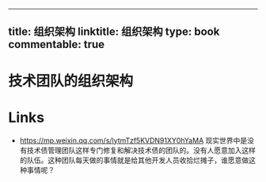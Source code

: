 
---
title: 组织架构
linktitle: 组织架构
type: book
commentable: true
---

# 技术团队的组织架构

# Links

- https://mp.weixin.qq.com/s/lytmTzf5KVDN91XY0hYaMA 现实世界中是没有技术债管理团队这样专门修复和解决技术债的团队的。没有人愿意加入这样的队伍。这种团队每天做的事情就是给其他开发人员收拾烂摊子，谁愿意做这种事情呢？

    
